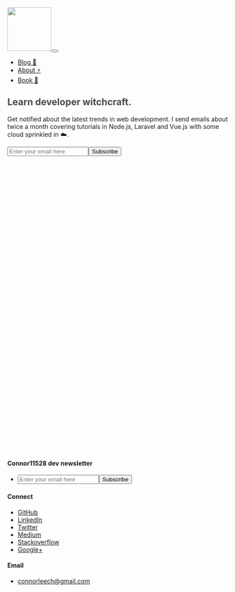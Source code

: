 <!DOCTYPE html>
<!-- saved from url=(0024)http://connorleech.info/ -->
<html lang="en" prefix="og: http://ogp.me/ns#"><head><meta http-equiv="Content-Type" content="text/html; charset=UTF-8"><meta name="author" content="Connor Leech"><title>Connor Leech</title><meta http-equiv="X-UA-Compatible" content="IE=edge"><meta http-equiv="cleartype" content="on"><meta name="MobileOptimized" content="320"><meta name="HandheldFriendly" content="True"><meta name="apple-mobile-web-app-capable" content="yes"><meta name="viewport" content="width=device-width, initial-scale=1.0, user-scalable=no"><meta name="description" content="Connor is a Web Developer based near San Francisco specializing in PHP, Javascript, Serverless and Node.js"><meta name="keywords" content="laravel, aws, javascript, php, developer, software engineer, web development, software, node.js, serverless, lambda, san francisco, bay area, east bay, vue, vuejs, vue.js, vue 2, laravel 5, amazon web services"><meta name="zipcode" content="94501"><meta name="city" content="Alameda"><meta name="state" content="California"><meta name="country" content="United States"><meta name="language" content="EN"><meta property="og:site_name" content="Connor Leech Blog | Javascript and Laravel tutorials"><meta property="og:description" content="Get notified about the latest trends in web development, career growth and cloud infrastructure. I send emails about twice a month covering tutorials in Javascript, Laravel and Cloud"><meta property="og:image" content="http://i0.kym-cdn.com/photos/images/original/001/018/899/936.jpg"><meta property="og:title"><meta property="og:description"><!-- Global site tag (gtag.js) - Google Analytics -->
<script async="" src="https://www.googletagmanager.com/gtag/js?id=UA-70809574-1"></script><script>window.dataLayer = window.dataLayer || [];
function gtag(){dataLayer.push(arguments);}
gtag('js', new Date());

gtag('config', 'UA-70809574-1');
</script><!-- Favicon--><link rel="shortcut icon" type="image/png" href="http://connorleech.info/images/favicon.ico"><link rel="icon" type="image/png" sizes="32x32" href="http://connorleech.info/images/favicon-32x32.png"><link rel="icon" type="image/png" sizes="96x96" href="http://connorleech.info/images/favicon-96x96.png"><link rel="icon" type="image/png" sizes="16x16" href="http://connorleech.info/images/favicon-16x16.png"><!-- Vendor Fonts--><link href="./Connor Leech_files/font-awesome.min.css" rel="stylesheet" type="text/css"><link href="./Connor Leech_files/animate.min.css" rel="stylesheet" type="text/css"><link href="./Connor Leech_files/css" rel="stylesheet"><!-- HTML5 Shim and Respond.js IE8 support of HTML5 elements and media queries--><!-- WARNING: Respond.js doesn't work if you view the page via file://--><!--if lt IE 9script(src='https://oss.maxcdn.com/libs/html5shiv/3.7.0/html5shiv.js')
script(src='https://oss.maxcdn.com/libs/respond.js/1.4.2/respond.min.js')
--><link rel="alternate" href="http://connorleech.info/atom.xml" title="config.title" type="application/rss2.xml"><link rel="stylesheet" href="./Connor Leech_files/main.css"><script src="./Connor Leech_files/embed.js.download" data-timestamp="1540888565831"></script><style type="text/css">:root a[href^="http://ad-apac.doubleclick.net/"], :root .GKJYXHBF2 > .GKJYXHBE2 > .GKJYXHBH5, :root a[href^="http://www.amazon.co.uk/exec/obidos/external-search?"], :root #\5f _mom_ad_2, :root #rhs_block .mod > .luhb-div > div[data-async-type="updateHotelBookingModule"], :root #\5f _admvnlb_modal_container, :root #MAIN.ShowTopic > .ad, :root a[href^="http://pubads.g.doubleclick.net/"], :root .GB3L-QEDGY .GB3L-QEDF- > .GB3L-QEDE-, :root #main_col > #center_col div[style="font-size:14px;margin:0 4px;padding:1px 5px;background:#fff7ed"], :root div[class*="-storyBodyAd-"], :root #center_col > #main > .dfrd > .mnr-c > .c._oc._zs, :root a[href^="http://ul.to/ref/"], :root #\5f _nq__hh[style="display:block!important"], :root a[href^="http://cdn.adstract.com/"], :root a[href^="//tracking.content-recommendation.net/"][href*="/sponsored/click.html?"], :root div[class^="ads-partner-"], :root #\5f _mom_ad_12, :root a[href^="http://lp.ncdownloader.com/"], :root .inlineNewsletterSubscription + .inlineNewsletterSubscription div[class$="_item"], :root a[href^="https://intrev.co/"], :root div[id^="google_ads_iframe_"], :root #ads > .dose > .dosesingle, :root a[href^="http://3wr110.net/"], :root a[href^="http://bestorican.com/"], :root div[id^="ad_script_"], :root a[href^="http://get.slickvpn.com/"], :root .gbfwa > div[class$="_item"], :root #assetsListings[style="display: block;"], :root #center_col > #\5f Emc, :root a[href^="http://marketgid.com"], :root #rhs_block > ol > .rhsvw > .kp-blk > .xpdopen > ._OKe > ol > ._DJe > .luhb-div, :root a[href^="http://go.mobisla.com/"], :root #center_col > #res > #topstuff + #search > div > #ires > #rso > #flun, :root a[href^="http://www.webtrackerplus.com/"], :root a[href^="http://www.affbuzzads.com/affiliate/"], :root #center_col > #resultStats + #tads, :root #main-content > [style="padding:10px 0 0 0 !important;"], :root #center_col > #resultStats + #tads + #res + #tads, :root #cnt #center_col > #taw > #tvcap > .c._oc._Lp, :root a[href^="http://www.paddypower.com/?AFF_ID="], :root a[onmousedown^="this.href='http://staffpicks.outbrain.com/network/redir?"][target="_blank"], :root #center_col > #resultStats + div + #res + #tads, :root div[id^="crt-"][style], :root div[class^="Ad__container"], :root a[href^="http://centertrust.xyz/"], :root a[href^="http://g1.v.fwmrm.net/ad/"], :root a[href^="http://www.fbooksluts.com/"], :root #center_col > #resultStats + div[style="border:1px solid #dedede;margin-bottom:11px;padding:5px 7px 5px 6px"], :root a[href^="http://ads.integral-marketing.com/"], :root div[id^="advads_"], :root a[data-obtrack^="http://paid.outbrain.com/network/redir?"], :root .__y_inner > .__y_item, :root div[id^="ads300_100-widget"], :root #center_col > #taw > #tvcap > .rscontainer, :root #center_col > div[style="font-size:14px;margin-right:0;min-height:5px"] > div[style="font-size:14px;margin:0 4px;padding:1px 5px;background:#fff8e7"], :root div[id^="MarketGid"], :root #cnt #center_col > #res > #topstuff > .ts, :root #content > #center > .dose > .dosesingle, :root a[href^="http://www.text-link-ads.com/"], :root #content > #right > .dose > .dosesingle, :root #flowplayer > div[style="position: absolute; width: 300px; height: 275px; left: 222.5px; top: 85px; z-index: 999;"], :root a[href^="http://ads.betfair.com/redirect.aspx?"], :root #flowplayer > div[style="z-index: 208; position: absolute; width: 300px; height: 275px; left: 222.5px; top: 85px;"], :root a[href*="emprestimo.eu"], :root #header + #content > #left > #rlblock_left, :root .__zinit .__y_item, :root a[href^="//40ceexln7929.com/"], :root #mbEnd[cellspacing="0"][cellpadding="0"], :root a[href^="http://banners.victor.com/processing/"], :root #mn #center_col > div > h2.spon:first-child, :root .ch[onclick="ga(this,event)"], :root #mn #center_col > div > h2.spon:first-child + ol:last-child, :root a[href^="http://affiliate.coral.co.uk/processing/"], :root #mn div[style="position:relative"] > #center_col > ._Ak, :root a[href*=".clksite.com/"], :root #mn div[style="position:relative"] > #center_col > div > ._dPg, :root .__yinit .__y_item, :root a[href^="http://finaljuyu.com/"], :root div[id^="mainads"], :root #rhs_block > .ts[cellspacing="0"][cellpadding="0"][style="padding:0"], :root #resultspanel > #topads, :root #rhs_block > #mbEnd, :root #rhs_block .mod > .gws-local-hotels__booking-module, :root #rhs_block .xpdopen > ._OKe > div > .mod > ._yYf, :root a[href^="http://data.ad.yieldmanager.net/"], :root .mw > #rcnt > #center_col > #taw > #tvcap > .c, :root #rhs_block > script + .c._oc._Ve.rhsvw, :root a[data-redirect^="https://paid.outbrain.com/network/redir?"], :root a[href^="http://track.adform.net/"], :root #tads + div + .c, :root #rhswrapper > #rhssection[border="0"][bgcolor="#ffffff"], :root a[href^="http://admingame.info/"], :root #ssmiwdiv[jsdisplay], :root a[href^="http://www.dealcent.com/register.php?affid="], :root #topstuff > #tads, :root .GFYY1SVD2 > .GFYY1SVC2 > .GFYY1SVF5, :root a[href^="http://www.linkbucks.com/referral/"], :root .GHOFUQ5BG2 > .GHOFUQ5BF2 > .GHOFUQ5BG5, :root .GFYY1SVE2 > .GFYY1SVD2 > .GFYY1SVG5, :root .jobs-information-call-to-action + .jobs-information-call-to-action div[class$="_item"], :root a[href^="https://ad.atdmt.com/"], :root .__ywvr .__y_item, :root a[href*=".qertewrt.com/"], :root a[href^="http://www.terraclicks.com/"], :root .GJJKPX2N1 > .GJJKPX2M1 > .GJJKPX2P4, :root .GPMV2XEDA2 > .GPMV2XEDP1 > .GPMV2XEDJBB, :root a[href^="http://aff.ironsocket.com/"], :root .Mpopup + #Mad > #MadZone, :root aside[itemtype="https://schema.org/WPAdBlock"], :root .__y_elastic .__y_item, :root a[href^="http://www.adxpansion.com"], :root .__ywl .__y_item, :root .l-container > #fishtank, :root .icons-rss-feed + .icons-rss-feed div[class$="_item"], :root a[href^="http://dethao.com/"], :root .lads[width="100%"][style="background:#FFF8DD"], :root iframe[src^="http://cdn2.adexprt.com/"], :root .mod > ._jH + .rscontainer, :root a[href^="http://clicks.binarypromos.com/"], :root .mw > #rcnt > #center_col > #taw > .c, :root .nrelate .nr_partner, :root a[href^="http://tezfiles.com/pr/"], :root .ob_container .item-container-obpd, :root a[href^="http://partner.sbaffiliates.com/"], :root a[href^="http://www.firstload.com/affiliate/"], :root a[href^="http://www.myfreepaysite.com/sfw_int.php?aid"], :root a[href^="//srv.buysellads.com/"], :root a[href^="http://pwrads.net/"], :root .ob_dual_right > .ob_ads_header ~ .odb_div, :root .plistaList > .itemLinkPET, :root a[href^="http://www.download-provider.org/"], :root .plistaList > .plista_widget_underArticle_item[data-type="pet"], :root .plista_widget_belowArticleRelaunch_item[data-type="pet"], :root a[href^="http://www.pinkvisualgames.com/?revid="], :root .ra[align="left"][width="30%"], :root a[href^="http://ads.affbuzzads.com/"], :root a[href^="http://promos.bwin.com/"], :root .ra[align="right"][width="30%"], :root a[href^="http://bs.serving-sys.com/"], :root .ra[width="30%"][align="right"] + table[width="70%"][cellpadding="0"], :root a[href^="https://www.googleadservices.com/pagead/aclk?"], :root a[href^="http://api.content.ad/"], :root a[href^="http://n217adserv.com/"], :root .rc-cta[data-target], :root .rhsvw[style="background-color:#fff;margin:0 0 14px;padding-bottom:1px;padding-top:1px;"], :root .widget-pane-section-result[data-result-ad-type], :root a[href^="http://adserver.adtechus.com/"], :root .rscontainer > .ellip, :root .section-result[data-result-ad-type], :root .trc_rbox .syndicatedItem, :root .trc_rbox_border_elm .syndicatedItem, :root a[href^="http://taboola-"][href*="/redirect.php?app.type="], :root .trc_rbox_div .syndicatedItem, :root .trc_rbox_div .syndicatedItemUB, :root div[id^="div_openx_ad_"], :root .trc_rbox_div a[target="_blank"][href^="http://tab"], :root a[href^="//porngames.adult/?SID="], :root a[href^="http://engine.newsmaxfeednetwork.com/"], :root a[href^="http://ddownload39.club/"], :root .trc_related_container div[data-item-syndicated="true"], :root ADS-RIGHT, :root a[href^="http://campaign.bharatmatrimony.com/track/"], :root a[href*="/adServe/banners?"], :root AFS-AD, :root a[href^="https://www.secureupload.eu/suprerefid="], :root a[href^="http://www.myvpn.pro/"], :root a[onmousedown^="this.href='http://paid.outbrain.com/network/redir?"][target="_blank"], :root AMP-AD, :root A[href^="https://www.friendlyduck.com/AF_"], :root a[href^="http://server.cpmstar.com/click.aspx?poolid="], :root a[href^="http://dwn.pushtraffic.net/"], :root a[href^="http://sharesuper.info/"], :root [ad-id^="googlead"], :root a[href^="http://www.ringtonematcher.com/"], :root [id*="MGWrap"], :root a[href^="//ads.ad-center.com/"], :root a[href^="http://websitedhoome.com/"], :root [id*="MarketGid"], :root [id*="ScriptRoot"], :root a[href="http://track.freemmo2017.com/"], :root a[onmousedown^="this.href='http://staffpicks.outbrain.com/network/redir?"][target="_blank"] + .ob_source, :root a[href^="http://games.ucoz.ru/"][target="_blank"], :root [lazy-ad="lefttop_banner"], :root [onclick*="content.ad/"], :root a[href^="http://see-work.info/"], :root a[href^="http://www.graboid.com/affiliates/"], :root a[href^="http://papi.mynativeplatform.com:80/pub2/"], :root [onclick^="window.open('http://adultfriendfinder.com/search/"], :root a[href^="http://www.ducksnetwork.com/"], :root a[data-oburl^="http://paid.outbrain.com/network/redir?"], :root a[href^="https://atomidownload.com/"], :root a[data-oburl^="https://paid.outbrain.com/network/redir?"], :root a[data-redirect^="http://click.plista.com/pets"], :root a[data-redirect^="http://paid.outbrain.com/network/redir?"], :root a[href^="http://go.ad2up.com/"], :root a[href^="http://adtransfer.net/"], :root a[href^="http://adclick.g.doubleclick.net/"], :root a[data-redirect^="this.href='http://paid.outbrain.com/network/redir?"], :root div[class*="_AdInArticle_"], :root a[data-url^="http://paid.outbrain.com/network/redir?"], :root a[data-url^="http://paid.outbrain.com/network/redir?"] + .author, :root a[href^="http://ad.yieldmanager.com/"], :root a[href^="http://www.myfreepaysite.com/sfw.php?aid"], :root a[href^="http://lp.ezdownloadpro.info/"], :root a[data-widget-outbrain-redirect^="http://paid.outbrain.com/network/redir?"], :root a[href$="/vghd.shtml"], :root a[href^="http://amzn.to/"] > img[src^="data"], :root a[href*=".adk2x.com/"], :root a[href^="//z6naousb.com/"], :root a[href*=".adsrv.eacdn.com/"] > img, :root a[href^="//www.mgid.com/"], :root a[href^="http://www.clkads.com/adServe/"], :root a[href^="http://ad.doubleclick.net/"], :root div[id^="ad-position-"], :root a[href*=".bang.com/"][href*="&aff="], :root a[href*=".clkcln.com/"], :root a[href^="http://guideways.info/"], :root a[href*=".ichlnk.com/"], :root a[href*=".revimedia.com/"], :root a[href*=".trust.zone"], :root a[href^="http://www.1clickmoviedownloader.info/"], :root div[id^="dfp-ad-"], :root a[href*="/adrotate-out.php?"], :root a[href*="/cmd.php?ad="], :root a[href^="https://servedbyadbutler.com/"], :root a[href^="http://xtgem.com/click?"], :root a[href*="=Adtracker"], :root a[href^="http://www.downloadweb.org/"], :root a[href*="ad2upapp.com/"], :root a[href^="https://members.linkifier.com/public/affiliateLanding?refCode="], :root a[href*="googleme.eu"], :root a[href*="letsadvertisetogether.com"], :root a[href*="onclkds."], :root a[href^="http://www.streamtunerhd.com/signup?"], :root a[href^="http://bonusfapturbo.nmvsite.com/"], :root a[href*="pussl3.com"], :root a[href^=" http://ads.ad-center.com/"], :root a[href^=" http://n47adshostnet.com/"], :root a[href^="//adbit.co/?a=Advertise&"], :root a[href^="http://secure.signup-way.com/"], :root a[href^="http://landingpagegenius.com/"], :root a[href^="//api.ad-goi.com/"], :root a[href^="//bwnjijl7w.com/"], :root a[href^="//db52cc91beabf7e8.com/"], :root a[href^="http://tracking.deltamediallc.com/"], :root a[href^="//go.onclasrv.com/"], :root a[href^="//jsmptjmp.com/"], :root a[href^="http://www.revenuehits.com/"], :root a[href^="http://click.plista.com/pets"], :root a[href^="http://www.streamate.com/exports/"], :root a[href^="//t.MtagMonetizationA.com/"], :root a[href^="http://1phads.com/"], :root div[id^="ads250_250-widget"], :root a[href^="http://2pxg8bcf.top/"], :root a[href^="http://www.clickansave.net/"], :root a[href^="http://360ads.go2cloud.org/"], :root a[href^="http://NowDownloadAll.com"], :root a[href^="http://www.mysuperpharm.com/"], :root a[href^="http://www.sex.com/videos/?utm_"], :root a[href^="http://a.adquantix.com/"], :root a[href^="http://abc2.mobile-10.com/"], :root a[href^="http://ad-emea.doubleclick.net/"], :root a[href^="http://ad.au.doubleclick.net/"], :root a[href^="http://adexprt.me/"], :root a[href^="http://adf.ly/?id="], :root a[href^="http://api.ringtonematcher.com/"], :root a[href^="http://adfarm.mediaplex.com/"], :root a[href^="http://www.babylon.com/welcome/index?affID"], :root a[href^="http://adserving.unibet.com/"], :root a[href^="http://adlev.neodatagroup.com/"], :root a[href^="http://adprovider.adlure.net/"], :root a[href^="http://pan.adraccoon.com?"], :root div[id^="lazyad-"], :root a[href^="http://bcp.crwdcntrl.net/"], :root a[href^="http://adrunnr.com/"], :root a[href^="http://www.fpcTraffic2.com/blind/in.cgi?"], :root a[href^="http://ads.activtrades.com/"], :root a[href^="http://mmo123.co/"], :root a[href^="http://ads.ad-center.com/"], :root a[href^="http://ads.expekt.com/affiliates/"], :root a[href^="http://zevera.com/afi.html"], :root a[href^="http://ads.sprintrade.com/"], :root a[href^="http://ads.pheedo.com/"], :root a[href^="http://ads2.williamhill.com/redirect.aspx?"], :root a[href^="http://adserver.adtech.de/"], :root a[href^="http://www.1clickdownloader.com/"], :root a[href^="http://cdn3.adbrau.com/"], :root a[href^="http://adserver.itsfogo.com/"], :root a[href^="http://adserving.liveuniversenetwork.com/"], :root a[href^="http://adsrv.keycaptcha.com"], :root a[href^="http://adtrack123.pl/"], :root a[href^="http://green.trafficinvest.com/"], :root a[href^="http://clickserv.sitescout.com/"], :root a[href^="http://www.adshost2.com/"], :root a[href^="http://adtrackone.eu/"], :root a[href^="http://adultfriendfinder.com/p/register.cgi?pid="], :root a[href^="http://linksnappy.com/?ref="], :root a[href^="http://affiliate.glbtracker.com/"], :root a[href^="http://affiliate.godaddy.com/"], :root a[href^="http://www.accuserveadsystem.com/accuserve-go.php?"], :root a[href^="http://lp.ilivid.com/"], :root a[href^="http://searchtabnew.com/"], :root a[href^="http://affiliates.pinnaclesports.com/processing/"], :root a[href^="http://affiliates.score-affiliates.com/"], :root div[id^="block-views-topheader-ad-block-"], :root a[href^="http://www.gamebookers.com/cgi-bin/intro.cgi?"], :root a[href^="http://aflrm.com/"], :root a[href^="http://anonymous-net.com/"], :root a[href^="http://mojofun.info/"], :root a[href^="http://findersocket.com/"], :root iframe[src^="http://ad.yieldmanager.com/"], :root a[href^="http://at.atwola.com/"], :root a[href^="http://record.sportsbetaffiliates.com.au/"], :root a[href^="http://b.bestcompleteusa.info/"], :root a[href^="http://bc.vc/?r="], :root a[onmousedown^="this.href='https://paid.outbrain.com/network/redir?"][target="_blank"] + .ob_source, :root a[href^="http://betahit.click/"], :root a[href^="http://hyperies.info/"], :root a[href^="http://bluehost.com/track/"], :root div[id^="advads-"], :root a[href^="http://buysellads.com/"], :root a[href^="http://databass.info/"], :root a[href^="http://c.actiondesk.com/"], :root a[href^="http://c.ketads.com/"], :root a[href^="http://www.bet365.com/"][href*="&affiliate="], :root a[href^="http://callville.xyz/"], :root a[href^="http://media.paddypower.com/redirect.aspx?"], :root a[href^="http://campaign.bharatmatrimony.com/cbstrack/"], :root a[href^="http://casino-x.com/?partner"], :root a[href^="http://cdn.adsrvmedia.net/"], :root a[href^="http://web.adblade.com/"], :root a[href^="http://cdn3.adexprts.com/"], :root a[href^="http://go.oclaserver.com/"], :root a[href^="http://chaturbate.com/affiliates/"], :root script[src^="http://free-shoutbox.net/app/webroot/shoutbox/sb.php?shoutbox="] + #freeshoutbox_content, :root div[itemtype="http://schema.org/WPAdBlock"], :root a[href^="http://cinema.friendscout24.de?"], :root a[href^="http://click.guamwnvgashbkashawhgkhahshmashcas.pw/"], :root a[href^="http://www.down1oads.com/"], :root a[href^="http://clickandjoinyourgirl.com/"], :root a[href^="http://clicks.guamwnvgashbkashawhgkhahshmashcas.pw/"], :root a[href^="http://www.pheedo.com/"], :root a[href^="http://clk.directrev.com/"], :root a[href^="http://galleries.pinballpublishernetwork.com/"], :root a[target="_blank"][href^="http://api.taboola.com/"], :root a[href^="http://clkmon.com/adServe/"], :root a[href^="http://hdplugin.flashplayer-updates.com/"], :root a[href^="http://track.incognitovpn.com/"], :root div[id^="acm-ad-tag-"], :root a[href^="http://codec.codecm.com/"], :root a[href^="http://n.admagnet.net/"], :root a[href^="http://prochina.space/"], :root a[href^="http://connectlinking6.com/"], :root a[href^="http://contractallsticker.net/"], :root a[href^="http://wgpartner.com/"], :root a[href^="http://cpaway.afftrack.com/"], :root a[href^="http://cwcams.com/landing/click/"], :root a[href^="http://d2.zedo.com/"], :root a[href^="http://data.committeemenencyclopedicrepertory.info/"], :root a[href^="https://affiliates.bet-at-home.com/processing/"], :root div[class^="Ad__bigBox"], :root a[href^="http://data.linoleictanzaniatitanic.com/"], :root div[itemtype="http://www.schema.org/WPAdBlock"], :root a[href^="http://dftrck.com/"], :root a[href^="https://syndication.exoclick.com/splash.php?"], :root a[href^="http://down1oads.com/"], :root a[href^="http://download-performance.com/"], :root a[href^="http://duckcash.eu/"], :root a[href^="https://bs.serving-sys.com"], :root a[href^="http://www.myfreecams.com/?co_id="][href*="&track="], :root a[href^="http://easydownload4you.com/"], :root a[href^="http://www.moneyducks.com/"], :root a[href^="http://eclkmpsa.com/"], :root a[href^="http://elite-sex-finder.com/?"], :root a[href^="http://elitefuckbook.com/"], :root a[href^="http://extra.bet365.com/"][href*="?affiliate="], :root a[href^="http://farm.plista.com/pets"], :root a[href^="http://freesoftwarelive.com/"], :root a[href^="http://ryushare.com/affiliate.python"], :root a[href^="http://feedads.g.doubleclick.net/"], :root a[href^="http://webgirlz.online/landing/"], :root a[href^="http://fileloadr.com/"], :root a[href^="http://fileupnow.rocks/"], :root a[href^="http://prousa.work/"], :root a[href^="https://secure.eveonline.com/ft/?aid="], :root a[href^="http://fsoft4down.com/"], :root a[href^="http://track.trkvluum.com/"], :root a[href^="http://fusionads.net"], :root a[href^="https://mk-ads.com/"], :root a[href^="http://galleries.securewebsiteaccess.com/"], :root a[href^="https://farm.plista.com/pets"], :root a[href^="http://gca.sh/user/register?ref="], :root a[href^="http://www.on2url.com/app/adtrack.asp"], :root a[href^="http://getlinksinaseconds.com/"], :root a[href^="http://go.seomojo.com/tracking202/"], :root a[href^="http://www.getyourguide.com/?partner_id="], :root a[href^="http://goldmoney.com/?gmrefcode="], :root a[href^="http://greensmoke.com/"], :root a[href^="http://hd-plugins.com/download/"], :root a[href^="http://hpn.houzz.com/"], :root a[href^="http://tracking.crazylead.com/"], :root a[href^="http://hyperlinksecure.com/go/"], :root a[href^="http://imads.integral-marketing.com/"], :root a[href^="http://www.tirerack.com/affiliates/"], :root a[href^="http://install.securewebsiteaccess.com/"], :root a[href^="http://secure.signup-page.com/"], :root a[href^="http://www.brightwheel.info/"], :root a[href^="http://internalredirect.site/"], :root a[href^="http://istri.it/?"], :root a[href^="http://jobitem.org/"], :root a[href^="http://liversely.com/"], :root a[href^="http://join3.bannedsextapes.com/track/"], :root a[href^="http://k2s.cc/code/"], :root a[href^="http://tracking.toroadvertising.com/"], :root a[href^="http://k2s.cc/pr/"], :root a[href^="http://keep2share.cc/pr/"], :root a[href^="http://latestdownloads.net/download.php?"], :root a[href^="https://ad.doubleclick.net/"], :root div[id^="ADV-SLOT-"], :root a[href^="http://liversely.net/"], :root a[href^="http://t.mdn2015x2.com/"], :root a[href^="http://mgid.com/"], :root a[href^="http://www.freefilesdownloader.com/"], :root a[href^="http://www.quick-torrent.com/download.html?aff"], :root a[href^="http://mo8mwxi1.com/"], :root a[href^="http://onclickads.net/"], :root div[class^="gemini-ad"], :root a[href^="http://online.ladbrokes.com/promoRedirect?"], :root a[href^="http://paid.outbrain.com/network/redir?"], :root a[href^="http://track.affiliatenetwork.co.za/"], :root a[href^="http://pokershibes.com/index.php?ref="], :root a[href^="http://www.friendlyadvertisements.com/"], :root a[href^="https://www.dsct1.com/"], :root a[href^="https://www.spyoff.com/"], :root a[href^="http://prochina.link/"], :root a[href^="http://record.betsafe.com/"], :root a[href^="http://record.commissionking.com/"], :root a[href^="http://refer.webhostingbuzz.com/"], :root a[href^="https://dcs.adgear.com/clicks/"], :root a[href^="http://rekoverr.com/"], :root a[href^="http://secure.hostgator.com/~affiliat/"], :root a[href^="http://serve.williamhill.com/promoRedirect?"], :root a[href^="http://servicegetbook.net/"], :root a[href^="http://srvpub.com/"], :root a[href^="http://stateresolver.link/"], :root a[href^="http://www.drowle.com/"], :root a[href^="http://steel.starflavor.bid/"], :root a[href^="https://keep2share.cc/pr/"], :root a[href^="http://syndication.exoclick.com/"], :root a[href^="https://www.adskeeper.co.uk/"], :root a[href^="http://t.mdn2015x1.com/"], :root a[href^="https://www.firstload.com/affiliate/"], :root a[href^="http://t.mdn2015x3.com/"], :root a[href^="http://t.wowtrk.com/"], :root a[href^="http://tour.affbuzzads.com/"], :root div[id^="ad-div-"], :root a[href^="http://uploaded.net/ref/"], :root a[href^="http://us.marketgid.com"], :root a[href^="http://webtrackerplus.com/"], :root a[href^="http://www.123-reg.co.uk/affiliate2.cgi"], :root div[id^="cns_ads_"], :root a[href^="http://www.TwinPlan.com/AF_"], :root a[href^="http://www.twinplan.com/AF_"], :root a[href^="http://www.adbrite.com/mb/commerce/purchase_form.php?"], :root a[href^="http://www.adskeeper.co.uk/"], :root a[href^="http://www.affiliates1128.com/processing/"], :root a[href^="http://www.downloadplayer1.com/"], :root a[href^="https://understandsolar.com/signup/?lead_source="][href*="&tracking_code="], :root a[href^="http://www.wantstraffic.com/"], :root a[href^="http://www.badoink.com/go.php?"], :root a[href^="http://www.bet365.com/"][href*="?affiliate="], :root a[href^="http://www.bitlord.me/share/"], :root bottomadblock, :root a[href^="http://www.cash-duck.com/"], :root a[href^="http://www.coinducks.com/"], :root a[href^="http://www.dl-provider.com/search/"], :root a[href^="http://www.downloadthesefiles.com/"], :root a[href^="http://www.duckcash.eu/"], :root a[href^="http://www.duckssolutions.com/"], :root a[href^="http://www.easydownloadnow.com/"], :root a[href^="http://www.epicgameads.com/"], :root a[href^="http://www.faceporn.net/free?"], :root a[href^="http://www.fducks.com/"], :root a[href^="http://www.firstclass-download.com/"], :root a[href^="https://torguard.net/aff.php"], :root a[href^="http://www.firstload.de/affiliate/"], :root a[href^="http://www.fonts.com/BannerScript/"], :root a[href^="https://trust.zone/go/r.php?RID="], :root a[href^="http://www.flashx.tv/downloadthis"], :root a[href^="http://www.fleshlight.com/"], :root a[href^="http://www.friendlyquacks.com/"], :root a[href^="http://www.greenmangaming.com/?tap_a="], :root a[href^="http://www.hitcpm.com/"], :root a[href^="http://www.idownloadplay.com/"], :root a[href^="https://pubads.g.doubleclick.net/"], :root a[href^="http://www.incredimail.com/?id="], :root a[href^="http://www.installads.net/"], :root a[href^="https://tracking.truthfinder.com/?a="], :root a[href^="https://dediseedbox.com/clients/aff.php?"], :root a[href^="http://www.ireel.com/signup?ref"], :root a[href^="http://www.liutilities.com/"], :root a[href^="http://www.pinkvisualpad.com/?revid="], :root a[href^="http://www.liversely.net/"], :root a[href^="http://www.menaon.com/installs/"], :root a[href^="http://www.mobileandinternetadvertising.com/"], :root a[href^="http://www.my-dirty-hobby.com/?sub="], :root a[href^="http://www.plus500.com/?id="], :root a[href^="http://www.ragazzeinvendita.com/?rcid="], :root a[href^="http://www.richducks.com/"], :root a[href^="http://www.roboform.com/php/land.php"], :root a[href^="http://www.securegfm.com/"], :root a[href^="http://www.seekbang.com/cs/"], :root a[href^="http://www.sex.com/?utm_"], :root a[href^="http://www.sex.com/pics/?utm_"], :root a[href^="http://www.urmediazone.com/signup"], :root div[class^="Ad__adContainer"], :root a[href^="http://www.sexgangsters.com/?pid="], :root a[href^="http://www.sfippa.com/"], :root a[href^="http://www.socialsex.com/"], :root a[href^="http://www.torntv-downloader.com/"], :root a[href^="http://www.torntvdl.com/"], :root a[href^="http://www.uniblue.com/cm/"], :root a[href^="http://www.usearchmedia.com/signup?"], :root a[href^="http://www.xmediaserve.com/"], :root a[href^="http://www.yourfuckbook.com/?"], :root a[href^="http://www.zergnet.com/i/"], :root a[href^="http://www1.clickdownloader.com/"], :root a[href^="http://www5.smartadserver.com/call/pubjumpi/"], :root a[href^="http://wxdownloadmanager.com/dl/"], :root a[href^="http://xads.zedo.com/"], :root a[href^="http://yads.zedo.com/"], :root a[href^="https://windscribe.com/promo/"], :root div[id^="div_ad_stack_"], :root a[href^="http://z1.zedo.com/"], :root a[href^="https://adhealers.com/"], :root a[href^="https://awentw.com/"], :root a[href^="https://betway.com/"][href*="&a="], :root a[href^="https://www.share-online.biz/affiliate/"], :root a[href^="https://chaturbate.com/affiliates/"], :root a[href^="https://click.plista.com/pets"], :root a[href^="https://dltags.com/"], :root a[href^="https://evaporate.pw/"], :root a[href^="https://go.ad2up.com/"], :root a[href^="https://go.onclasrv.com/"], :root a[href^="https://paid.outbrain.com/network/redir?"], :root a[href^="https://t.mobtya.com/"], :root div[id^="ad-server-"], :root a[href^="https://trackjs.com/?utm_source"], :root a[href^="https://trklvs.com/"], :root a[href^="https://www.camyou.com/?cam="][href*="&track="], :root a[href^="https://www.oboom.com/ad/"], :root a[href^="https://www.popads.net/users/"], :root a[onmousedown^="this.href='/wp-content/embed-ad-content/"], :root a[onmousedown^="this.href='http://paid.outbrain.com/network/redir?"][target="_blank"] + .ob_source, :root a[onmousedown^="this.href='https://paid.outbrain.com/network/redir?"][target="_blank"], :root div[id^="div-gpt-ad"], :root a[style="display:block;width:300px;min-height:250px"][href^="http://li.cnet.com/click?"], :root a[target="_blank"][onmousedown="this.href^='http://paid.outbrain.com/network/redir?"], :root aside[id^="div-gpt-ad"], :root div > [class][onclick*=".updateAnalyticsEvents"], :root div[class$="dealnews"] > .dealnews, :root div[class^="BlockAdvert-"], :root div[class^="ResponsiveAd-"], :root div[class^="ad_border_"], :root div[class^="ad_position_"], :root div[class^="block-openx-"], :root div[class^="local-feed-banner-ads"], :root div[class^="proadszone-"], :root div[data-spotim-slot], :root div[id^="YFBMSN"], :root div[id^="ad-cid-"], :root div[id^="adrotate_widgets-"], :root div[id^="ads120_600-widget"], :root div[id^="ads300_250-widget"], :root div[id^="ads300_600-widget"], :root div[id^="dfp-slot-"], :root div[id^="div-adtech-ad-"], :root div[id^="dmRosAdWrapper"], :root div[id^="google_dfp_"], :root div[id^="proadszone-"], :root div[id^="q1-adset-"], :root div[id^="zergnet-widget"], :root iframe[id^="google_ads_frame"], :root iframe[id^="google_ads_iframe"], :root iframe[src^="http://cdn1.adexprt.com/"], :root iframe[src^="http://static.mozo.com.au/strips/"], :root img[alt^="Fuckbook"], :root input[onclick^="window.open('http://www.friendlyduck.com/"], :root input[onclick^="window.open('http://www.FriendlyDuck.com/"], :root p[id^="div-gpt-ad-"], :root td[valign="top"] > .mainmenu[style="padding:10px 0 0 0 !important;"], :root topadblock { display: none !important; }</style><script type="text/javascript" charset="utf-8" async="" data-requirecontext="_" data-requiremodule="app/main" src="./Connor Leech_files/main.js.download"></script><script type="text/javascript" charset="utf-8" async="" data-requirecontext="_" data-requiremodule="app/animations" src="./Connor Leech_files/animations.js.download"></script><script type="text/javascript" charset="utf-8" async="" data-requirecontext="_" data-requiremodule="app/nav" src="./Connor Leech_files/nav.js.download"></script><link rel="preload" as="style" href="https://c.disquscdn.com/next/embed/styles/lounge.d49f53e192b9080ef8880a7c9b24f1c3.css"><link rel="preload" as="script" href="https://c.disquscdn.com/next/embed/common.bundle.18932c85febf9520158697cdc31f08ae.js"><link rel="preload" as="script" href="https://c.disquscdn.com/next/embed/lounge.bundle.53ce1bd42cd56ff599219e9d5c200428.js"><link rel="preload" as="script" href="https://disqus.com/next/config.js"></head><body id="page-top" data-spy="scroll" data-target=".navbar-fixed-top"><!-- Nav--><nav role="navigation" class="navbar navbar-custom navbar-fixed-top"><div class="container"><div class="navbar-header"><a href="http://connorleech.info/" class="navbar-brand"><img src="./Connor Leech_files/employbl_logo.svg" style="height:100px; width:100px;"></a><button type="button" data-toggle="collapse" data-target=".navbar-main-collapse" class="navbar-toggle"><i class="fa fa-bars"></i></button></div><div class="collapse navbar-collapse navbar-left navbar-main-collapse"></div><div class="collapse navbar-collapse navbar-right navbar-main-collapse"><ul class="nav navbar-nav"><li><a href="http://connorleech.info/blog" class="page-scroll">Blog 🔨</a></li><li><a href="http://connorleech.info/#about" class="page-scroll">About ⚡</a></li><li><a href="https://leanpub.com/badass-web-development-with-laravel-5" target="_blank" class="page-scroll">Book 📖</a></li></ul></div></div></nav><main id="content"><!-- Home--><section id="home"><div class="container hero"><div class="row copy"><div class="col-md-6 col-md-offset-2"><h1 style="color:#494949;">Learn developer witchcraft.</h1><p>Get notified about the latest trends in web development. I send emails about twice a month covering tutorials in Node.js, Laravel and Vue.js with some cloud sprinkled in ☁️.</p><form action="http://herokuapp.us14.list-manage.com/subscribe/post?u=42dd73a709fbadb4a29ef1d0d&amp;amp;id=b77fdad58d" method="post" id="mc-embedded-subscribe-form" name="mc-embedded-subscribe-form" target="_blank" novalidate="" class="validate"><div class="input-group"><input type="email" value="" name="EMAIL" id="mce-EMAIL" placeholder="Enter your email here" class="required email form-control input-lg"><div id="mce-error-response" style="display:none" class="response"></div><div id="mce-success-response" style="display:none" class="response"></div><div style="position: absolute; left: -5000px;" aria-hidden="true"><input type="text" name="b_42dd73a709fbadb4a29ef1d0d_b77fdad58d" tabindex="-1" value=""></div><span class="input-group-btn"><input type="submit" value="Subscribe" name="subscribe" id="mc-embedded-subscribe" class="btn btn-primary btn-lg"></span></div></form></div></div></div></section><section id="about" class="content-section"><div class="container"><div class="row"><div class="copy col-md-8 col-md-offset-2"><div class="about wow fadeIn" style="visibility: hidden; animation-name: none;"><h2 class="section-title">Connor writes code.</h2><p> <span></span>Connor's been a programmer off and on for over six years. He's passionate about Laravel and the power it gives people to build things. Javascript is cool too!</p></div><div class="about wow fadeIn" style="visibility: hidden; animation-name: none;"><p>Currently works at<a target="_blank" href="https://www.stitchlabs.com/"> Stitch Labs</a> and is working on a book about<span><a target="_blank" href="https://leanpub.com/badass-web-development-with-laravel-5"> web development with Laravel 5</a>. Connor's open source code is free on github
 and blog posts are on this site and Medium.com.</span></p><div><h3 style="color:#494949;">Organizations I support</h3><div class="row"><div class="col-sm-3"><figure><a href="https://scripted.org/" target="_blank"><img src="./Connor Leech_files/yPvZwKj.png" class="img-rounded"></a><figcaption>Script Ed</figcaption></figure></div><div class="col-sm-3"><figure><a href="http://www.tunapanda.org/" target="_blank"><img src="./Connor Leech_files/ejD7Cze.jpg" class="img-rounded"></a><figcaption>Tunapanda</figcaption></figure></div><div class="col-sm-3"><figure><a href="https://belvederecovefoundation.com/" target="_blank"><img src="./Connor Leech_files/hAK0hJM.png" class="img-rounded"></a><figcaption>Belvedere Cove Foundation</figcaption></figure></div><div class="col-sm-3"><figure><a href="https://twitter.com/ucsb_alumni" target="_blank"><img src="./Connor Leech_files/VOEb3RM.jpg" class="img-rounded"></a><figcaption>UCSB Alumni Fund</figcaption></figure></div></div></div></div><div class="about wow fadeIn" style="visibility: hidden; animation-name: none;">   <p class="text-center"><a href="mailto:connorleech@gmail.com" class="btn btn-default email">mailto:connorleech@gmail.com</a></p></div></div></div></div></section><!-- Featured Post--><section id="feature-post" class="content-section"><div class="container"><div class="row"><div class="col-md-8 col-md-offset-2"><h2 class="section-title wow fadeIn" style="visibility: hidden; animation-name: none;"><a href="http://connorleech.info/blog/Build-a-quick-admin-panel-in-Laravel-5/">Featured post: Build administrator login into a Laravel 5 app</a></h2><h5 class="info wow fadeIn" style="visibility: hidden; animation-name: none;">Connor Leech - <span class="date">March 1st, 2018</span></h5><p class="wow fadeIn" style="visibility: hidden; animation-name: none;">Authorization and admin panels have always been a sticky point for me. This is the simplist way I know how to build one, using Laravel 5.5. <span></span><a href="http://connorleech.info/blog/Build-a-quick-admin-panel-in-Laravel-5/" class="readmore">Read More</a></p><a href="http://connorleech.info/blog/" class="btn btn-default wow fadeIn read-more" style="visibility: hidden; animation-name: none;">Blog</a></div></div></div></section></main><footer class="footer"><div class="container"><div class="row"><div class="col-sm-6"><h4>Connor11528 dev newsletter</h4><ul><li><form action="http://herokuapp.us14.list-manage.com/subscribe/post?u=42dd73a709fbadb4a29ef1d0d&amp;amp;id=b77fdad58d" method="post" id="mc-embedded-subscribe-form" name="mc-embedded-subscribe-form" target="_blank" novalidate="" class="validate"><div class="input-group"><input type="email" value="" name="EMAIL" id="mce-EMAIL" placeholder="Enter your email here" class="required email form-control input-lg"><div id="mce-error-response" style="display:none" class="response"></div><div id="mce-success-response" style="display:none" class="response"></div><div style="position: absolute; left: -5000px;" aria-hidden="true"><input type="text" name="b_42dd73a709fbadb4a29ef1d0d_b77fdad58d" tabindex="-1" value=""></div><span class="input-group-btn"><input type="submit" value="Subscribe" name="subscribe" id="mc-embedded-subscribe" class="btn btn-primary btn-lg"></span></div></form></li></ul></div><div class="col-sm-2 col-sm-offset-1"><h4>Connect</h4><ul><li> <a target="_blank" href="https://github.com/connor11528">GitHub</a></li><li> <a target="_blank" href="https://www.linkedin.com/in/connorleech">LinkedIn</a></li><li> <a target="_blank" href="https://twitter.com/connor11528">Twitter</a></li><li><a target="_blank" href="https://medium.com/@connorleech">Medium</a></li><li><a target="_blank" href="https://stackoverflow.com/users/2031033/connor-leech">Stackoverflow</a></li><li><a target="_blank" href="https://plus.google.com/u/0/+ConnorLeech">Google+</a></li></ul></div><div class="col-sm-3"><h4>Email</h4><ul><li> <a href="mailto:connorleech@gmail.com">connorleech@gmail.com</a></li></ul></div></div></div></footer><!-- vendor--><script src="./Connor Leech_files/jquery.min.js.download"></script><script src="./Connor Leech_files/bootstrap.min.js.download"></script><script src="./Connor Leech_files/wow.min.js.download"></script><script src="./Connor Leech_files/jquery.easing.min.js.download"></script><script src="./Connor Leech_files/jquery.color.js.download"></script><script src="./Connor Leech_files/ScrollMagic.min.js.download"></script><script src="./Connor Leech_files/debug.addIndicators.min.js.download"></script><script src="./Connor Leech_files/vivus.min.js.download"></script><!-- require modules--><script src="./Connor Leech_files/require.js.download"></script><script src="./Connor Leech_files/app.js.download"></script><!-- analytics--><!-- disqus--><script>(function() { // DON'T EDIT BELOW THIS LINE
var d = document, s = d.createElement('script');
s.src = 'https://connorleech.disqus.com/embed.js';
s.setAttribute('data-timestamp', +new Date());
(d.head || d.body).appendChild(s);
})();</script><iframe style="display: none;" src="./Connor Leech_files/saved_resource.html"></iframe></body></html>

